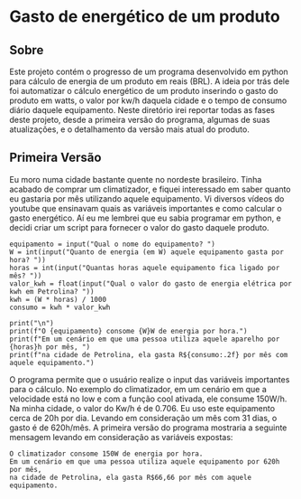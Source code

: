 # Gasto de energético de um produto

## Sobre

Este projeto contém o progresso de um programa desenvolvido em python para cálculo de energia de um produto em reais (BRL). A ideia por trás dele foi automatizar o cálculo energético de um produto inserindo o gasto do produto em watts, o valor por kw/h daquela cidade e o tempo de consumo diário daquele equipamento. Neste diretório irei reportar todas as fases deste projeto, desde a primeira versão do programa, algumas de suas atualizações, e o detalhamento da versão mais atual do produto.

## Primeira Versão

Eu moro numa cidade bastante quente no nordeste brasileiro. Tinha acabado de comprar um climatizador, e fiquei interessado em saber quanto eu gastaria por mês utilizando aquele equipamento. Vi diversos vídeos do youtube que ensinavam quais as variáveis importantes e como calcular o gasto energético. Aí eu me lembrei que eu sabia programar em python, e decidi criar um script para fornecer o valor do gasto daquele produto.

```
equipamento = input("Qual o nome do equipamento? ")
W = int(input("Quanto de energia (em W) aquele equipamento gasta por hora? "))
horas = int(input("Quantas horas aquele equipamento fica ligado por mês? "))
valor_kwh = float(input("Qual o valor do gasto de energia elétrica por kwh em Petrolina? "))
kwh = (W * horas) / 1000
consumo = kwh * valor_kwh

print("\n") 
print(f"O {equipamento} consome {W}W de energia por hora.")
print(f"Em um cenário em que uma pessoa utiliza aquele aparelho por {horas}h por mês, ")
print(f"na cidade de Petrolina, ela gasta R${consumo:.2f} por mês com aquele equipamento.")
```

O programa permite que o usuário realize o input das variáveis importantes para o cálculo. No exemplo do climatizador, em um cenário em que a velocidade está no low e com a função cool ativada, ele consume 150W/h. Na minha cidade, o valor do Kw/h é de 0.706. Eu uso este equipamento cerca de 20h por dia. Levando em consideração um mês com 31 dias, o gasto é de 620h/mês. A primeira versão do programa mostraria a seguinte mensagem levando em consideração as variáveis expostas:

```
O climatizador consome 150W de energia por hora.
Em um cenário em que uma pessoa utiliza aquele equipamento por 620h por mês,
na cidade de Petrolina, ela gasta R$66,66 por mês com aquele equipamento.
```
